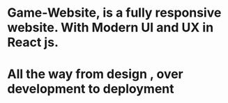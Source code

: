 # Game-Website, is a fully responsive website. With Modern UI and UX in React js.
# All the way from design , over development to deployment

